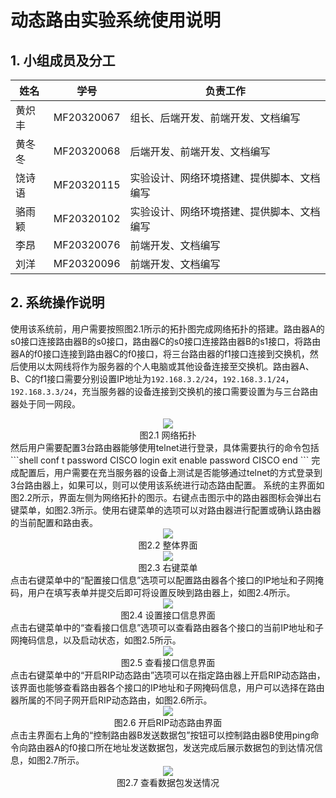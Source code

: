 # 动态路由实验系统使用说明
## 1. 小组成员及分工
| 姓名 | 学号 | 负责工作 |
| ---- | ---- | ----|
| 黄炽丰 | MF20320067 | 组长、后端开发、前端开发、文档编写 |
| 黄冬冬 | MF20320068 | 后端开发、前端开发、文档编写 |
| 饶诗语 | MF20320115 | 实验设计、网络环境搭建、提供脚本、文档编写 |
| 骆雨颖 | MF20320102 | 实验设计、网络环境搭建、提供脚本、文档编写 |
| 李昂 | MF20320076 | 前端开发、文档编写 |
| 刘洋 | MF20320096 | 前端开发、文档编写 |

## 2. 系统操作说明
使用该系统前，用户需要按照图2.1所示的拓扑图完成网络拓扑的搭建。路由器A的s0接口连接路由器B的s0接口，路由器C的s0接口连接路由器B的s1接口，将路由器A的f0接口连接到路由器C的f0接口，将三台路由器的f1接口连接到交换机，然后使用以太网线将作为服务器的个人电脑或其他设备连接至交换机。路由器A、B、C的f1接口需要分别设置IP地址为`192.168.3.2/24`，`192.168.3.1/24`，`192.168.3.3/24`，充当服务器的设备连接到交换机的接口需要设置为与三台路由器处于同一网段。  
<div align=center><img src="./pics/拓扑.png"><center>图2.1 网络拓扑</center></div>  
然后用户需要配置3台路由器能够使用telnet进行登录，具体需要执行的命令包括
```shell
conf t
password CISCO
login
exit
enable password CISCO
end
```
完成配置后，用户需要在充当服务器的设备上测试是否能够通过telnet的方式登录到3台路由器上，如果可以，则可以使用该系统进行动态路由配置。
系统的主界面如图2.2所示，界面左侧为网络拓扑的图示。右键点击图示中的路由器图标会弹出右键菜单，如图2.3所示。使用右键菜单的选项可以对路由器进行配置或确认路由器的当前配置和路由表。
<div align=center><img src="./pics/整体界面.png"><center>图2.2 整体界面</center></div>
<div align=center><img src="./pics/右键菜单.png"><center>图2.3 右键菜单</center></div>
点击右键菜单中的“配置接口信息”选项可以配置路由器各个接口的IP地址和子网掩码，用户在填写表单并提交后即可将设置反映到路由器上，如图2.4所示。
<div align=center><img src="./pics/设置接口信息.png"><center>图2.4 设置接口信息界面</center></div>
点击右键菜单中的“查看接口信息”选项可以查看路由器各个接口的当前IP地址和子网掩码信息，以及启动状态，如图2.5所示。
<div align=center><img src="./pics/查看接口信息.png"><center>图2.5 查看接口信息界面</center></div>
点击右键菜单中的“开启RIP动态路由”选项可以在指定路由器上开启RIP动态路由，该界面也能够查看路由器各个接口的IP地址和子网掩码信息，用户可以选择在路由器所属的不同子网开启RIP动态路由，如图2.6所示。
<div align=center><img src="./pics/A启动RIP-cut.png"><center>图2.6 开启RIP动态路由界面</center></div>
点击主界面右上角的“控制路由器B发送数据包”按钮可以控制路由器B使用ping命令向路由器A的f0接口所在地址发送数据包，发送完成后展示数据包的到达情况信息，如图2.7所示。
<div align=center><img src="./pics/负载均衡-cut.png"><center>图2.7 查看数据包发送情况</center></div>